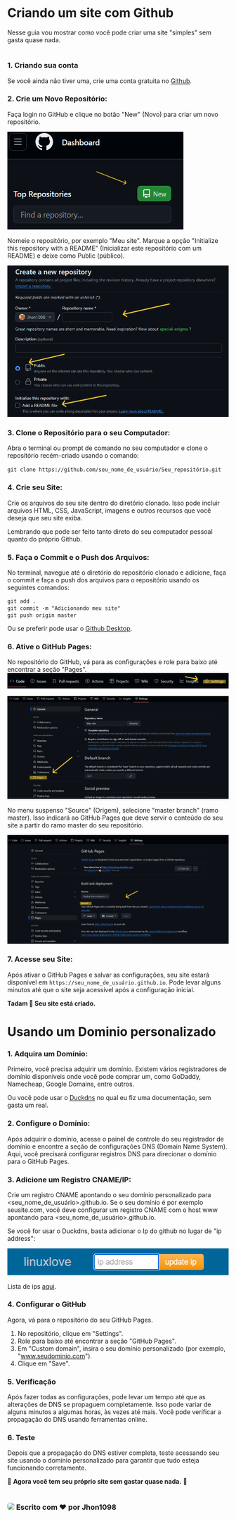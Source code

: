 # Criando um site com Github

 Nesse guia vou mostrar como você pode criar uma site "simples" sem gasta quase nada.
#

### 1. Criando sua conta

Se você ainda não tiver uma, crie uma conta gratuita no [Github](github.com).

### 2. Crie um Novo Repositório:

Faça login no GitHub e clique no botão "New" (Novo) para criar um novo repositório.

![Gitpages_1](/Documetações/Arquivos/Github%20Page/Imagens/Gitpages_1.png)

Nomeie o repositório, por exemplo "Meu site". Marque a opção "Initialize this repository with a README" (Inicializar este repositório com um README) e deixe como Public (público).

![Gitpages_2](/Documetações/Arquivos/Github%20Page/Imagens/Gitpages_2.png)

### 3. Clone o Repositório para o seu Computador:

Abra o terminal ou prompt de comando no seu computador e clone o repositório recém-criado usando o comando:

``git clone https://github.com/seu_nome_de_usuário/Seu_repositório.git``

### 4. Crie seu Site:

Crie os arquivos do seu site dentro do diretório clonado. Isso pode incluir arquivos HTML, CSS, JavaScript, imagens e outros recursos que você deseja que seu site exiba. 

Lembrando que pode ser feito tanto direto do seu computador pessoal quanto do próprio Github.

### 5. Faça o Commit e o Push dos Arquivos:

No terminal, navegue até o diretório do repositório clonado e adicione, faça o commit e faça o push dos arquivos para o repositório usando os seguintes comandos:

```
git add .
git commit -m "Adicionando meu site"
git push origin master
``` 

Ou se preferir pode usar o [Github Desktop](https://desktop.github.com/).

### 6. Ative o GitHub Pages:

No repositório do GitHub, vá para as configurações e role para baixo até encontrar a seção "Pages". ![GitPages_1](/Documetações/Arquivos/Github%20Page/Imagens/Gitpages_3.png)

![Gitpages_4](/Documetações/Arquivos/Github%20Page/Imagens/Gitpages_4.png)

 No menu suspenso "Source" (Origem), selecione "master branch" (ramo master). Isso indicará ao GitHub Pages que deve servir o conteúdo do seu site a partir do ramo master do seu repositório.

 ![Gitpages_5](/Documetações/Arquivos/Github%20Page/Imagens/Gitpages_5.png)

### 7. Acesse seu Site:

Após ativar o GitHub Pages e salvar as configurações, seu site estará disponível em ``https://seu_nome_de_usuário.github.io``. Pode levar alguns minutos até que o site seja acessível após a configuração inicial.

**Tadam 🎉 Seu site está criado.**

# 

# Usando um Dominio personalizado

### 1. Adquira um Domínio:

Primeiro, você precisa adquirir um domínio. Existem vários registradores de domínio disponíveis onde você pode comprar um, como GoDaddy, Namecheap, Google Domains, entre outros. 

Ou você pode usar o [Duckdns](https://linuxlove.duckdns.org/Documeta%C3%A7%C3%B5es/doc.html) no qual eu fiz uma documentação, sem gasta um real.

### 2. Configure o Domínio:

Após adquirir o domínio, acesse o painel de controle do seu registrador de domínio e encontre a seção de configurações DNS (Domain Name System). Aqui, você precisará configurar registros DNS para direcionar o domínio para o GitHub Pages.

### 3. Adicione um Registro CNAME/IP:

Crie um registro CNAME apontando o seu domínio personalizado para <seu_nome_de_usuário>.github.io. Se o seu domínio é por exemplo seusite.com, você deve configurar um registro CNAME com o host www apontando para <seu_nome_de_usuário>.github.io.

Se você for usar o Duckdns, basta adicionar o Ip do github no lugar de "ip address":

![](/Documetações/Arquivos/Github%20Page/Imagens/Gitpages_6.png)

Lista de ips [aqui](https://docs.github.com/en/pages/configuring-a-custom-domain-for-your-github-pages-site/managing-a-custom-domain-for-your-github-pages-site).

### 4. Configurar o GitHub

Agora, vá para o repositório do seu GitHub Pages.

1. No repositório, clique em "Settings".
2. Role para baixo até encontrar a seção "GitHub Pages".
3. Em "Custom domain", insira o seu domínio personalizado (por exemplo, "www.seudominio.com").
4. Clique em "Save".

### 5. Verificação

Após fazer todas as configurações, pode levar um tempo até que as alterações de DNS se propaguem completamente. Isso pode variar de alguns minutos a algumas horas, às vezes até mais. Você pode verificar a propagação do DNS usando ferramentas online.

### 6. Teste

Depois que a propagação do DNS estiver completa, teste acessando seu site usando o domínio personalizado para garantir que tudo esteja funcionando corretamente.

🎉 **Agora você tem seu próprio site sem gastar quase nada.**  🎉

#
### [<img src="https://avatars.githubusercontent.com/u/93058539?v=4" height="50" style="border-radius: 30%">](https://github.com/Jhon1098) **Escrito com ❤️ por Jhon1098** 